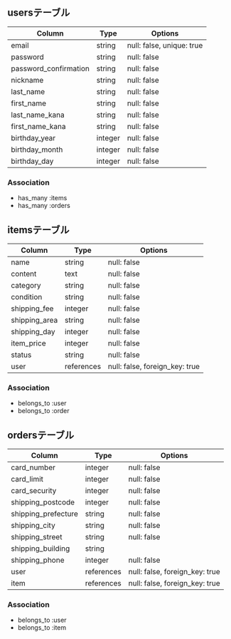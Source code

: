 ## usersテーブル

| Column                | Type       | Options                        |
| --------------------- | ---------- | ------------------------------ |
| email                 | string     | null: false, unique: true      |
| password              | string     | null: false                    |
| password_confirmation | string     | null: false                    |
| nickname              | string     | null: false                    |
| last_name             | string     | null: false                    |
| first_name            | string     | null: false                    |
| last_name_kana        | string     | null: false                    |
| first_name_kana       | string     | null: false                    |
| birthday_year         | integer    | null: false                    |
| birthday_month        | integer    | null: false                    |
| birthday_day          | integer    | null: false                    |

### Association
- has_many :items
- has_many :orders

## itemsテーブル

| Column                | Type       | Options                        |
| --------------------- | ---------- | ------------------------------ |
| name                  | string     | null: false                    |
| content               | text       | null: false                    |
| category              | string     | null: false                    |
| condition             | string     | null: false                    |
| shipping_fee          | integer    | null: false                    |
| shipping_area         | string     | null: false                    |
| shipping_day          | integer    | null: false                    |
| item_price            | integer    | null: false                    |
| status                | string     | null: false                    |
| user                  | references | null: false, foreign_key: true |

### Association
- belongs_to :user
- belongs_to :order

## ordersテーブル

| Column                | Type       | Options                        |
| --------------------- | ---------- | ------------------------------ |
| card_number           | integer    | null: false                    |
| card_limit            | integer    | null: false                    |
| card_security         | integer    | null: false                    |
| shipping_postcode     | integer    | null: false                    |
| shipping_prefecture   | string     | null: false                    |
| shipping_city         | string     | null: false                    |
| shipping_street       | string     | null: false                    |
| shipping_building     | string     |                                |
| shipping_phone        | integer    | null: false                    |
| user                  | references | null: false, foreign_key: true |
| item                  | references | null: false, foreign_key: true |

### Association
- belongs_to :user
- belongs_to :item
